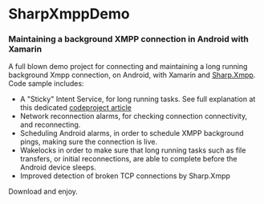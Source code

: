 # SharpXmppDemo
### Maintaining a background XMPP connection in Android with Xamarin
A full blown demo project for connecting and maintaining a long running background Xmpp connection, on Android, with Xamarin and [Sharp.Xmpp](https://github.com/pgstath/Sharp.Xmpp). Code sample includes:
- A "Sticky" Intent Service, for long running tasks. See full explanation at this dedicated [codeproject article](http://www.codeproject.com/Articles/1068249/A-Sticky-Intent-Service-for-long-running-tasks-wit)
- Network reconnection alarms, for checking connection connectivity, and reconnecting.
- Scheduling Android alarms, in order to schedule XMPP background pings, making sure the connection is live. 
- Wakelocks in order to make sure that long running tasks such as file transfers, or initial reconnections, are able to complete before the Android device sleeps.
- Improved detection of broken TCP connections by Sharp.Xmpp

Download and enjoy. 
